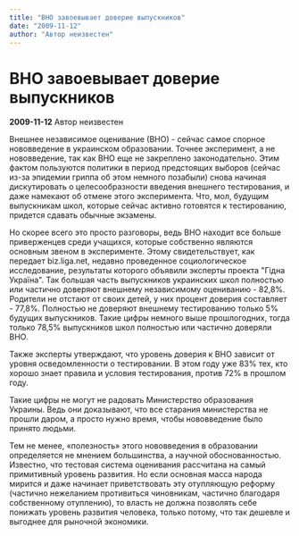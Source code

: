 ```yaml
---
title: "ВНО завоевывает доверие выпускников"
date: "2009-11-12"
author: "Автор неизвестен"
---
```


# ВНО завоевывает доверие выпускников

**2009-11-12** Автор неизвестен

Внешнее независимое оценивание (ВНО) - сейчас самое спорное нововведение в украинском образовании. Точнее эксперимент, а не нововведение, так как ВНО еще не закреплено законодательно. Этим фактом пользуются политики в период предстоящих выборов (сейчас из-за эпидемии гриппа об этом немного позабыли) снова начиная дискутировать о целесообразности введения внешнего тестирования, и даже намекают об отмене этого эксперимента. Что, мол, будущим выпускникам школ, которые сейчас активно готовятся к тестированию, придется сдавать обычные экзамены.

Но скорее всего это просто разговоры, ведь ВНО находит все больше приверженцев среди учащихся, которые собственно являются основным звеном в эксперименте. Этому свидетельствует, как передает biz.liga.net, недавно проведенное социологическое исследование, результаты которого объявили эксперты проекта "Гідна Україна". Так большая часть выпускников украинских школ полностью или частично доверяют внешнему независимому оцениванию - 82,8%. Родители не отстают от своих детей, у них процент доверия составляет - 77,8%. Полностью не доверяют внешнему тестированию только 5% будущих выпускников. Такие цифры немного выше прошлогодних, тогда только 78,5% выпускников школ полностью или частично доверяли ВНО.

Также эксперты утверждают, что уровень доверия к ВНО зависит от уровня осведомленности о тестировании. В этом году уже 83% тех, кто хорошо знает правила и условия тестирования, против 72% в прошлом году.

Такие цифры не могут не радовать Министерство образования Украины. Ведь они доказывают, что все старания министерства не прошли даром, а просто нужно время, чтобы нововведение было принято людьми.

Тем не менее, «полезность» этого нововведения в образовании определяется не мнением большинства, а научной обоснованностью. Известно, что тестовая система оценивания рассчитана на самый примитивный уровень развития. Но если основная масса народа мирится и даже начинает приветствовать эту отупляющую реформу (частично нежеланием противиться чиновникам, частично благодаря собственному отуплению), то власть не должна позволять себе понижать уровень развития человека, только потому, что так дешевле и выгоднее для рыночной экономики.